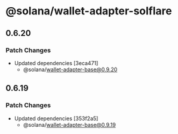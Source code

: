 # @solana/wallet-adapter-solflare

## 0.6.20

### Patch Changes

-   Updated dependencies [3eca471]
    -   @solana/wallet-adapter-base@0.9.20

## 0.6.19

### Patch Changes

-   Updated dependencies [353f2a5]
    -   @solana/wallet-adapter-base@0.9.19
